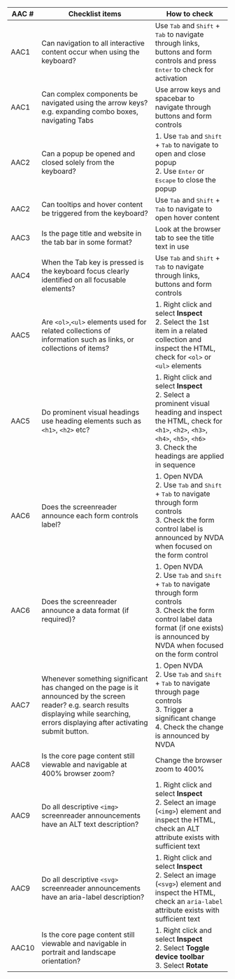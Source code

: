 
|AAC #   | Checklist items   |How to check   |
|---|---|---|
| AAC1  | Can navigation to all interactive content occur when using the keyboard?  | Use <kbd>Tab</kbd> and <kbd>Shift</kbd> + <kbd>Tab</kbd> to navigate through links, buttons and form controls and press <kbd>Enter</kbd> to check for activation  |
|AAC1   |Can complex components be navigated using the arrow keys? e.g. expanding combo boxes, navigating Tabs   | Use arrow keys and spacebar to navigate through buttons and form controls  |
| AAC2  | Can a popup be opened and closed solely from the keyboard?  | 1. Use <kbd>Tab</kbd> and <kbd>Shift</kbd> + <kbd>Tab</kbd> to navigate to open and close popup<br>2. Use <kbd>Enter</kbd> or <kbd>Escape</kbd> to close the popup   |
|AAC2   |Can tooltips and hover content be triggered from the keyboard?   | Use <kbd>Tab</kbd> and <kbd>Shift</kbd> + <kbd>Tab</kbd> to navigate to open hover content  |
|AAC3   | Is the page title and website in the tab bar in some format?  | Look at the browser tab to see the title text in use  |
| AAC4  |When the Tab key is pressed is the keyboard focus clearly identified on all focusable elements?   | Use <kbd>Tab</kbd> and <kbd>Shift</kbd> + <kbd>Tab</kbd> to navigate through links, buttons and form controls  |
| AAC5  | Are `<ol>`,`<ul>` elements used for related collections of information such as links, or collections of items?  | 1. Right click and select **Inspect**<br>2. Select the 1st item in a related collection and inspect the HTML, check for `<ol>` or `<ul>` elements  |
|AAC5   |Do prominent visual headings use heading elements such as `<h1>`, `<h2>` etc?   | 1. Right click and select **Inspect**<br>2. Select a prominent visual heading and inspect the HTML, check for `<h1>`, `<h2>`, `<h3>`, `<h4>`, `<h5>`, `<h6>`<br>3. Check the headings are applied in sequence   |
|AAC6   |Does the screenreader announce each form controls label?   | 1. Open NVDA<br>2. Use <kbd>Tab</kbd> and <kbd>Shift</kbd> + <kbd>Tab</kbd> to navigate through form controls<br>3. Check the form control label is announced by NVDA when focused on the form control   |
|AAC6   |Does the screenreader announce a data format (if required)?   | 1. Open NVDA<br>2. Use <kbd>Tab</kbd> and <kbd>Shift</kbd> + <kbd>Tab</kbd> to navigate through form controls<br>3. Check the form control label data format (if one exists) is announced by NVDA when focused on the form control  |
|AAC7   | Whenever something significant has changed on the page is it announced by the screen reader? e.g. search results displaying while searching, errors displaying after activating submit button.  | 1. Open NVDA<br>2. Use <kbd>Tab</kbd> and <kbd>Shift</kbd> + <kbd>Tab</kbd> to navigate through page controls<br>3. Trigger a significant change<br>4. Check the change is announced by NVDA   |
|AAC8   | Is the core page content still viewable and navigable at 400% browser zoom?  | Change the browser zoom to 400%  |
|AAC9   | Do all descriptive `<img>` screenreader announcements have an ALT text description?  | 1. Right click and select **Inspect**<br>2. Select an image (`<img>`) element and inspect the HTML, check an ALT attribute exists with sufficient text   |
|AAC9   | Do all descriptive `<svg>` screenreader announcements have an aria-label description?  | 1. Right click and select **Inspect**<br>2. Select an image (`<svg>`) element and inspect the HTML, check an `aria-label` attribute exists with sufficient text  |
|AAC10   | Is the core page content still viewable and navigable in portrait and landscape orientation?  |1. Right click and select **Inspect**<br>2. Select **Toggle device toolbar**<br>3. Select **Rotate**   |
